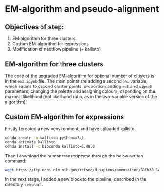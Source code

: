 # EM-algorithm and pseudo-alignment

## Objectives of step:

1. EM-algorithm for three clusters
2. Custom EM-algorithm for expressions
3. Modification of nextflow pipeline (+ kallisto)

## EM-algorithm for three clusters

The code of the upgraded EM-algorithm for optional number of clusters is in the `em3.ipynb` file. The main points are adding a second `phi` variable, which equals to second cluster points' proportion; adding `mu3` and `sigma3` parameters; changing the palette and assigning colours, depending on the maximal likelihood (not likelihood ratio, as in the two-variable version of the algorithm).

## Custom EM-algorithm for expressions

Firstly I created a new venvironment, and have uploaded kallisto.

```bash
conda create -n kallisto python==3.9
conda activate kallisto
conda install -c bioconda kallisto=0.48.0
```

Then I download the human transcriptome through the below-writen command:

```bash
wget https://ftp.ncbi.nlm.nih.gov/refseq/H_sapiens/annotation/GRCh38_latest/refseq_identifiers/GRCh38_latest_rna.fna.gz
```

In the next stage, I added a new block to the pipeline, described in the directory `seminar1`.

```groovy

```
